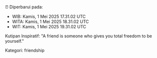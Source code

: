 ⏰ Diperbarui pada:
- WIB: Kamis, 1 Mei 2025 17.31.02 UTC
- WITA: Kamis, 1 Mei 2025 18.31.02 UTC
- WIT: Kamis, 1 Mei 2025 19.31.02 UTC

Kutipan Inspiratif:
"A friend is someone who gives you total freedom to be yourself."


Kategori: friendship


